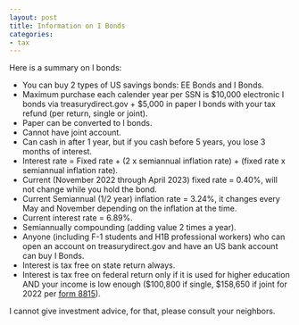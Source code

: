 ```yaml
---
layout: post
title: Information on I Bonds
categories:
- tax
---
```


Here is a summary on I bonds:

- You can buy 2 types of US savings bonds: EE Bonds and I Bonds.
- Maximum purchase each calender year per SSN is $10,000 electronic I bonds via treasurydirect.gov + $5,000 in paper I bonds with your tax refund (per return, single or joint).
- Paper can be converted to I bonds.
- Cannot have joint account.
- Can cash in after 1 year, but if you cash before 5 years, you lose 3 months of interest.
- Interest rate = Fixed rate + (2 x semiannual inflation rate) + (fixed rate x semiannual inflation rate).
- Current (November 2022 through April 2023) fixed rate = 0.40%, will not change while you hold the bond.
- Current Semiannual (1/2 year) inflation rate = 3.24%, it changes every May and November depending on the inflation at the time.
- Current interest rate = 6.89%.
- Semiannually compounding (adding value 2 times a year). 
- Anyone (including F-1 students and H1B professional workers) who can open an account on treasurydirect.gov and have an US bank account can buy I Bonds.
- Interest is tax free on state return always.
- Interest is tax free on federal return only if it is used for higher education AND your income is low enough ($100,800 if single, $158,650 if joint for 2022 per [form 8815](https://www.irs.gov/pub/irs-pdf/f8815.pdf)).

I cannot give investment advice, for that, please consult your neighbors.
